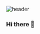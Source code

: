![header](https://github.com/hausermsarah/hausermsarah/assets/123280964/6db2fa68-b117-44f2-abd7-fd2f69def76c)
### Hi there 👋

<!--
**hausermsarah/hausermsarah** is a ✨ _special_ ✨ repository because its `README.md` (this file) appears on your GitHub profile.

Here are some ideas to get you started:

 🔭 I’m working on a passion project with some friends; around 5 of us are working together to create a video game! I am very excited and passionate about this work! 
- 🌱 I’m currently learning ...
- 👯 I’m looking to collaborate on ...
- 🤔 I’m looking for help with ...
- 💬 Ask me about ...!

📫 How to reach me: You can contact me through my email, hausermsarah@gmail.com. I will respond within 1-2 business days.
😄 Pronouns: my Pronouns are she/her.
- ⚡ Fun fact: ...
-->
